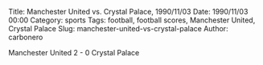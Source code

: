Title: Manchester United vs. Crystal Palace, 1990/11/03
Date: 1990/11/03 00:00
Category: sports
Tags: football, football scores, Manchester United, Crystal Palace
Slug: manchester-united-vs-crystal-palace
Author: carbonero


Manchester United 2 - 0 Crystal Palace

